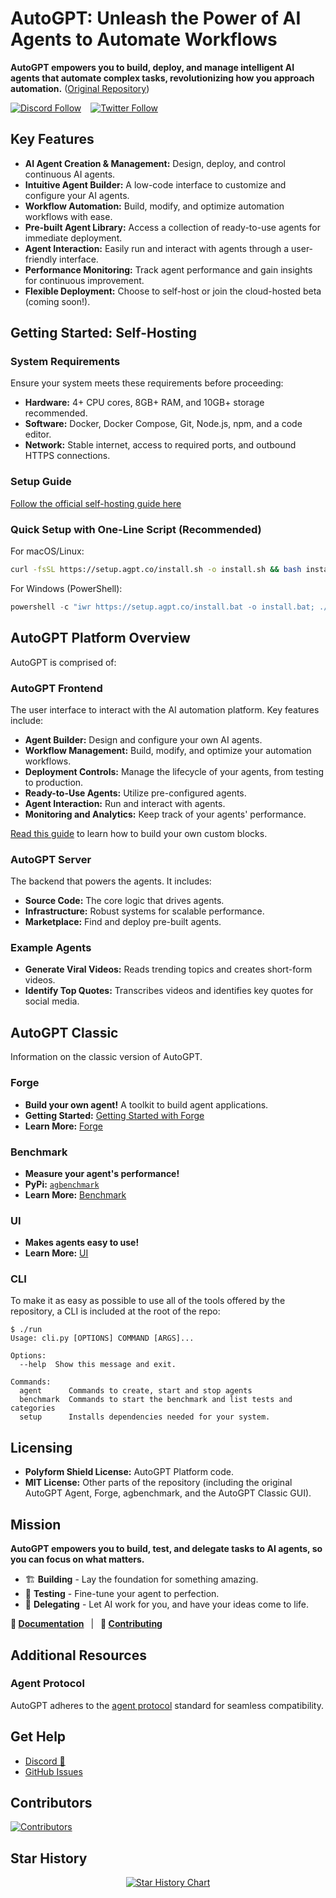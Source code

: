 # AutoGPT: Unleash the Power of AI Agents to Automate Workflows

**AutoGPT empowers you to build, deploy, and manage intelligent AI agents that automate complex tasks, revolutionizing how you approach automation.**  ([Original Repository](https://github.com/Significant-Gravitas/AutoGPT))

[![Discord Follow](https://img.shields.io/badge/dynamic/json?url=https%3A%2F%2Fdiscord.com%2Fapi%2Finvites%2Fautogpt%3Fwith_counts%3Dtrue&query=%24.approximate_member_count&label=total%20members&logo=discord&logoColor=white&color=7289da)](https://discord.gg/autogpt) &ensp;
[![Twitter Follow](https://img.shields.io/twitter/follow/Auto_GPT?style=social)](https://twitter.com/Auto_GPT) &ensp;

## Key Features

*   **AI Agent Creation & Management:** Design, deploy, and control continuous AI agents.
*   **Intuitive Agent Builder:**  A low-code interface to customize and configure your AI agents.
*   **Workflow Automation:** Build, modify, and optimize automation workflows with ease.
*   **Pre-built Agent Library:** Access a collection of ready-to-use agents for immediate deployment.
*   **Agent Interaction:** Easily run and interact with agents through a user-friendly interface.
*   **Performance Monitoring:** Track agent performance and gain insights for continuous improvement.
*   **Flexible Deployment:** Choose to self-host or join the cloud-hosted beta (coming soon!).

## Getting Started: Self-Hosting

### System Requirements
Ensure your system meets these requirements before proceeding:
*   **Hardware:** 4+ CPU cores, 8GB+ RAM, and 10GB+ storage recommended.
*   **Software:** Docker, Docker Compose, Git, Node.js, npm, and a code editor.
*   **Network:** Stable internet, access to required ports, and outbound HTTPS connections.

### Setup Guide
[Follow the official self-hosting guide here](https://docs.agpt.co/platform/getting-started/)

### Quick Setup with One-Line Script (Recommended)

For macOS/Linux:

```bash
curl -fsSL https://setup.agpt.co/install.sh -o install.sh && bash install.sh
```

For Windows (PowerShell):

```powershell
powershell -c "iwr https://setup.agpt.co/install.bat -o install.bat; ./install.bat"
```

## AutoGPT Platform Overview

AutoGPT is comprised of:

### AutoGPT Frontend

The user interface to interact with the AI automation platform. Key features include:
*   **Agent Builder:** Design and configure your own AI agents. 
*   **Workflow Management:** Build, modify, and optimize your automation workflows.
*   **Deployment Controls:** Manage the lifecycle of your agents, from testing to production.
*   **Ready-to-Use Agents:** Utilize pre-configured agents.
*   **Agent Interaction:** Run and interact with agents.
*   **Monitoring and Analytics:** Keep track of your agents' performance.

[Read this guide](https://docs.agpt.co/platform/new_blocks/) to learn how to build your own custom blocks.

### AutoGPT Server

The backend that powers the agents. It includes:

*   **Source Code:** The core logic that drives agents.
*   **Infrastructure:** Robust systems for scalable performance.
*   **Marketplace:** Find and deploy pre-built agents.

### Example Agents

*   **Generate Viral Videos:** Reads trending topics and creates short-form videos.
*   **Identify Top Quotes:** Transcribes videos and identifies key quotes for social media.

## AutoGPT Classic

Information on the classic version of AutoGPT.

### Forge

*   **Build your own agent!** A toolkit to build agent applications.
*   **Getting Started:** [Getting Started with Forge](https://github.com/Significant-Gravitas/AutoGPT/blob/master/classic/forge/tutorials/001_getting_started.md)
*   **Learn More:** [Forge](https://github.com/Significant-Gravitas/AutoGPT/tree/master/classic/forge)

### Benchmark

*   **Measure your agent's performance!**
*   **PyPi:** [`agbenchmark`](https://pypi.org/project/agbenchmark/) 
*   **Learn More:** [Benchmark](https://github.com/Significant-Gravitas/AutoGPT/tree/master/classic/benchmark)

### UI

*   **Makes agents easy to use!**
*   **Learn More:** [UI](https://github.com/Significant-Gravitas/AutoGPT/tree/master/classic/frontend)

### CLI

To make it as easy as possible to use all of the tools offered by the repository, a CLI is included at the root of the repo:

```shell
$ ./run
Usage: cli.py [OPTIONS] COMMAND [ARGS]...

Options:
  --help  Show this message and exit.

Commands:
  agent      Commands to create, start and stop agents
  benchmark  Commands to start the benchmark and list tests and categories
  setup      Installs dependencies needed for your system.
```

## Licensing

*   **Polyform Shield License:** AutoGPT Platform code.
*   **MIT License:** Other parts of the repository (including the original AutoGPT Agent, Forge, agbenchmark, and the AutoGPT Classic GUI).

## Mission

**AutoGPT empowers you to build, test, and delegate tasks to AI agents, so you can focus on what matters.**

*   🏗️ **Building** - Lay the foundation for something amazing.
*   🧪 **Testing** - Fine-tune your agent to perfection.
*   🤝 **Delegating** - Let AI work for you, and have your ideas come to life.

**📖 [Documentation](https://docs.agpt.co)**
&ensp;|&ensp;
**🚀 [Contributing](CONTRIBUTING.md)**

## Additional Resources

### Agent Protocol

AutoGPT adheres to the [agent protocol](https://agentprotocol.ai/) standard for seamless compatibility.

## Get Help

*   [Discord 💬](https://discord.gg/autogpt)
*   [GitHub Issues](https://github.com/Significant-Gravitas/AutoGPT/issues/new/choose)

## Contributors

<a href="https://github.com/Significant-Gravitas/AutoGPT/graphs/contributors" alt="View Contributors">
  <img src="https://contrib.rocks/image?repo=Significant-Gravitas/AutoGPT&max=1000&columns=10" alt="Contributors" />
</a>

## Star History

<p align="center">
<a href="https://star-history.com/#Significant-Gravitas/AutoGPT">
  <picture>
    <source media="(prefers-color-scheme: dark)" srcset="https://api.star-history.com/svg?repos=Significant-Gravitas/AutoGPT&type=Date&theme=dark" />
    <source media="(prefers-color-scheme: light)" srcset="https://api.star-history.com/svg?repos=Significant-Gravitas/AutoGPT&type=Date" />
    <img alt="Star History Chart" src="https://api.star-history.com/svg?repos=Significant-Gravitas/AutoGPT&type=Date" />
  </picture>
</a>
</p>